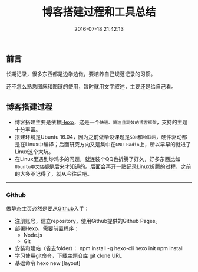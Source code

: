 ﻿---
title: 博客搭建过程和工具总结
date: 2016-07-18 21:42:13
categories:
  - Notes
tags:
  - Hexo
  - Tools
  - Markdown
  - Github
permalink: blog-building-toolkit
top: 1
---

<h2 id="intro">前言</h2>长期记录，很多东西都是边学边做，要培养自己规范记录的习惯。

还不怎么熟悉图床和图链的使用，暂时就用文字叙述，主要还是给自己看。

<!-- more -->

## 博客搭建过程

 - 博客搭建主要是依赖[Hexo][0.1]，这是一个`快速、简洁且高效的博客框架`，支持的主题十分丰富。
 - 搭建环境是Ubuntu 16.04，因为之前做毕设课题是`SDN`和`物联网`，硬件驱动都是在Linux中编译；后面研究方向又是集中在`GNU Radio`上，所以早早的就进了Linux这个大坑。
 - 在Linux里遇到炒鸡多的问题，就连装个QQ也折腾了好久，好多东西比如`Ubuntu中文站`都是后来才知道的。后面会再开一贴记录Linux折腾的过程，之前的大多不记得了，就从今往后吧。
    
[0.1]: https://hexo.io/zh-cn/index.html "Hexo中文主页"

-----

### Github

做静态主页必然是要从[Github][0.2]入手：
    
 - 注册账号，建立repository，使用Github提供的Github Pages。
 - 部署Hexo，需要前置程序：
	 - Node.js
	 - Git
 - 安装和建站（省去folder）：
        npm install -g hexo-cli
        hexo init
        npm install
 - 学习使用git命令，下载主题仓库
    		git clone URL
 - 基础命令
		hexo new [layout] <title>
		hexo clean
		hexo g
		hexo s
 - 主题修改过后使用部署插件
		npm install hexo-deployer-git --save
		hexo deploy
 - 这里Github部署使用SSH，需要在官网匹配一个公钥，注意branch的填写
> 初始地址：<http://cloisonne.github.io/> (cloisonne为我的ID)

[0.2]: https://github.com/ "Github主页"

-----

### 补充-关于nodejs的安装

官网直接下载完整包 [Node.js](https://nodejs.org/en/)

``` bash
cd node-v-linux-x64/bin
ls
./node -v
```

设置全局：

``` bash
ln -s /home/node-v-linux-x64/bin/node /usr/local/bin/node
ln -s /home/node-v-linux-x64/bin/npm /usr/local/bin/npm
```

后面安装的hexo目录位于nodejs/bin 也需要设置全局

```bash
sudo ln -s /opt/node-v4.4.7-linux-x64/bin/hexo /usr/local/bin/hexo
```

-----

### 补充-Windows下nodejs的问题

国内npm被墙 采用淘宝镜像[cnpm][1]

    $ npm install -g cnpm --registry=https://registry.npm.taobao.org


### 补充-关于私钥公钥的生成

```
$ git config --global user.name "cloisonne"
$ git config --global user.email "tylerluan@163.com"
$ ssh-keygen -t rsa -C "tylerluan@163.com"
```

生成两个文件id_rsa和id_rsa.pub 公钥位于`id_rsa.pub`
### Next主题

一开始是使用的[Next主题][1.1]，这个主题的好处在于有很强大的说明文档。
利用自带的`_config.yml`可以完成基础的定制，也借助它我熟悉了Hexo的主要框架和一个blog的主要结构。

> 在Next中首先遇到的问题在于如何修改底部标签，事实上如果了解Hexo主题的开发过程，这一问题就很好解决。
自己摸索找到了`theme/layout/_partial`这里放着关于布局的JavaScript文件。

包括学习Markdown，并且发表第一篇post，过程一直很顺利，后面[多说][1.2]在手机适配端出现了问题，恰逢毕业季，很久都未解决，迫不得已放弃。

[1.1]: http://theme-next.iissnan.com/ "干净整洁的主题"
[1.2]: http://duoshuo.com/ "多说评论系统主页"

### Yelee主题

后来看上了[Yilia][2.1]主题，主题特点是简单，注重对内容的突出。但是简单就意味着缺少了很多功能，比如搜索等等，[Yelee][2.2]正是在Yilia基础上更改的主题，增加了很多可用的功能。

> 本主题基于主题 Hexo-Theme-Yilia 修改而来，在此再次感谢原作者 Litten。修复了一些 bugs，改变了大量的样式，添加了不少特性。对原主题百般折腾后，发觉变动越来越大，索性就发布个新主题了，主题随我微博名 "夜Yelee" 。个人喜欢简洁的样式，重视内容的浏览，同时希望作为个人网站的博客，能稍微凸显出博主个性。各种修改折腾大抵基于以上考虑。

这里附上Yelee主题使用说明，基本配置大致都有了：[Yelee主题使用说明][2.3]

 - 关于修改左边栏上方的**Overlay**配色，这一段代码写在`yelee/source/js/main.js`
 - 关于如何解决Hexo置顶问题：[解决Hexo置顶问题 ][2.4]
 - 多说样式的修改：[多说样式折腾记录 — 添加 UA 浏览器标识、旋转头像等 ][2.5]

[2.1]: https://github.com/litten/hexo-theme-yilia "Yilia主题"
[2.2]: https://github.com/MOxFIVE/hexo-theme-yelee "Yelee主题"
[2.3]: http://moxfive.coding.me/yelee/ "Yelee主题使用说明"
[2.4]: http://www.netcan666.com/2015/11/22/%E8%A7%A3%E5%86%B3Hexo%E7%BD%AE%E9%A1%B6%E9%97%AE%E9%A2%98/ "解决Hexo置顶问题"
[2.5]: http://moxfive.xyz/2015/09/29/duoshuo-style/ "对多说评论的改造"

### 各种插件

Hexo的各种插件，包括sitemap、rss、git部署等等：

``` bash
npm install hexo-generator-index --save
npm install hexo-generator-archive --save
npm install hexo-generator-category --save
npm install hexo-generator-tag --save
npm install hexo-server --save
npm install hexo-deployer-git --save
npm install hexo-deployer-heroku --save
npm install hexo-deployer-rsync --save
npm install hexo-deployer-openshift --save
npm install hexo-renderer-marked@0.2 --save
npm install hexo-renderer-stylus@0.2 --save
npm install hexo-generator-feed@1 --save
npm install hexo-generator-sitemap@1 --save
npm install hexo-generator-baidu-sitemap --save

```

**置顶插件**

        $ npm uninstall hexo-generator-index --save
    $ npm install hexo-generator-index-pin-top --save



第三方插件，主要有：

 ~~- 多说评论~~
 - 百度统计
 - 不蒜子统计
 - sitemap
 - RSS

### coding部署

因为百度屏蔽了Github的抓取，为了让百度能够正常抓取，这里借鉴了知乎
[如何解决百度爬虫无法爬取搭建在Github上的个人博客的问题][3.1]
完成了Github和国内Coding的共同部署，并通过DNS实现了国内访问Coding，国外访问Github。

附上Deploy的配置（Github的branch `master`可以省略）：

```
deploy:
- type: git
  repo: https://github.com/cloisonne/cloisonne.github.io
- type: git
  repo: https://git.coding.net/cloisonne/cloisonne.git
  branch: coding-pages
```

~~登录方式依然是SSH，SSH隔段时间就要重新输入密码，最近还在寻找更好的方式。~~

```
deploy:
- type: git
  repo: git@github.com:cloisonne/cloisonne.github.io.git
- type: git
  repo: git@git.coding.net:cloisonne/cloisonne.git
  branch: coding-pages
```

已解决每次需要输入密码的问题。

[3.1]: http://www.zhihu.com/question/30898326/ "如何解决百度爬虫无法爬取搭建在Github上的个人博客的问题"

### 域名和DNS

因为主要是以学习为主，这里使用了免费的[tk域名][4.1]，注册了~~<http://smileykk.tk>~~　已换成<http://ykksmile.top>

> 注意tk域名目前免费最大时长为12小时，建议一次注册选择最大时长，注册时间选错了可以注销重新申请。

DNS使用了流行的[DNSPod][4.2],具体过程比较简单，参考了[解决 Github Pages 禁止百度爬虫的方法][4.3]

- 将域名解析到DNSPod提供的地址

```
	f1g1ns1.dnspod.net
	f1g1ns2.dnspod.net
```

- 修改DNSPod解析记录
- 添加Github的CNAME文件,添加Coding自定义域名

[4.1]: http://www.dot.tk/zh/index.html?lang=zh/ "注册Dot TK域名"
[4.2]: https://www.dnspod.cn/ "好用的DNS工具"
[4.3]: http://bblove.me/2015/11/25/how-to-solve-the-problem-that-github-blocks-the-baidu-spider/ "参考的DNS方案"

### TiddlyWiki

TiddlyWiki是一个轻量级的静态的个人wiki工具，具体使用方法参考TigglyWiki的官方文档：

在Hexo中的应用：
> 放在theme/source/wiki/index.html 即可通过`http://URL/wiki/`访问

TiddlyWiki的Markdown插件安装：

> To add the plugin to your own TiddlyWiki5, just drag this link to the browser window:

```
$:/plugins/tiddlywiki/markdown
```

## 工具链接

### 网站搭建

1. **My blog**: <http://smileykk.tk> / <http://cloisonne.github.io> / <http://cloisonne.coding.me/cloisonne>
1. **GitHub**: <https://github.com/cloisonne>
1. **Coding**: <https://coding.net/>
1. **Hexo**: <https://hexo.io/zh-cn>
1. **Node.js**: <https://nodejs.org/en/>
1. **Next主题**: <http://theme-next.iissnan.com>
1. **Yelee主题**: <http://moxfive.coding.me/yelee>
1. **favicon制作**: <http://www.atool.org/ico.php>
2. **淘宝npm镜像**： <https://npm.taobao.org/>

### 网站维护

1. ~~多说评论系统: <http://duoshuo.com/>~~
1. **DNSPod**: <https://www.dnspod.cn>
1. **TK域名注册**: <http://www.dot.tk/zh/index.html?lang=zh>
1. **域名管理freenom**: <https://my.freenom.com/clientarea.php>
1. **站长工具大全**: <http://tool.lusongsong.com/>

### 相关学习

1. **小书匠Markdown编辑器**: <http://markdown.xiaoshujiang.com/>
1. **简书**: <http://www.jianshu.com>
1. **TiddlyWiki**: <http://tiddlywiki.com/>


  [1]: https://npm.taobao.org/
